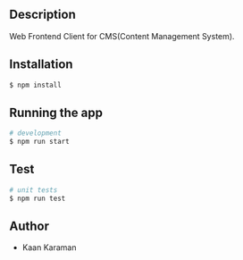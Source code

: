 ## Description

Web Frontend Client for CMS(Content Management System).

## Installation

```bash
$ npm install
```

## Running the app

```bash
# development
$ npm run start
```

## Test

```bash
# unit tests
$ npm run test
```

## Author

- Kaan Karaman
